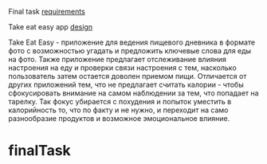 Final task [requirements](https://github.com/rolling-scopes-school/rs.ios.final-task-requirements/blob/master/README.md)

Take eat easy app [design](https://www.figma.com/file/AHpN9RYA7O6tbmIXU13jY0/Take-Eat-Easy-app?node-id=0%3A1)

Take Eat Easy - приложение для ведения пищевого дневника в формате фото с возможностью угадать и предложить ключевые слова для еды на фото. Также приложение предлагает отслеживание влияния настроения на еду и проверки связи настроения с тем, насколько пользователь затем остается доволен приемом пищи. 
Отличается от других приложений тем, что не предлагает считать калории - чтобы сфокусировать внимание на самом наблюдении за тем, что попадает на тарелку. Так фокус убирается с похудения и попыток уместить в калорийность то, что по факту и не нужно, и переходит на само разнообразие продуктов и возможное эмоциональное влияние.
# finalTask
